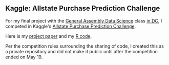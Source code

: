 ## Kaggle: Allstate Purchase Prediction Challenge

For my final project with the [General Assembly Data Science](https://generalassemb.ly/education/data-science) class [in DC](https://github.com/ajschumacher/gadsdc), I competed in Kaggle's [Allstate Purchase Prediction Challenge](http://www.kaggle.com/c/allstate-purchase-prediction-challenge).

Here is my [project paper](allstate-paper.md) and my [R code](allstate-code.R).

Per the competition rules surrounding the sharing of code, I created this as a private repository and did not make it public until after the competition ended on May 19.
